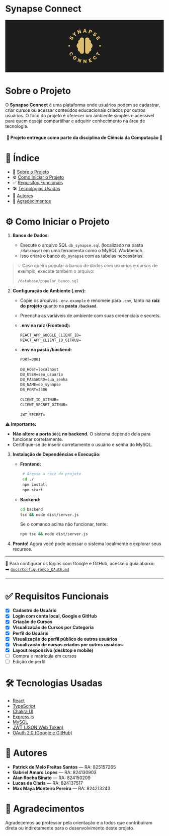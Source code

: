 # Synapse Connect

![Capa do Projeto](./banner.png)

# Sobre o Projeto

O **Synapse Connect** é uma plataforma onde usuários podem se cadastrar, criar cursos ou acessar conteúdos educacionais criados por outros usuários. O foco do projeto é oferecer um ambiente simples e acessível para quem deseja compartilhar e adquirir conhecimento na área de tecnologia.

<h4 align="center"> 
 📌 Projeto entregue como parte da disciplina de Ciência da Computação 📌
</h4>

# 📑 Índice

- 📌 [Sobre o Projeto](#sobre-o-projeto)
- ⚙️ [Como Iniciar o Projeto](#como-iniciar-o-projeto)
- ✅ [Requisitos Funcionais](#requisitos-funcionais)
- 🛠️ [Tecnologias Usadas](#tecnologias-usadas)
- 👥 [Autores](#autores)
- 🙏 [Agradecimentos](#agradecimentos)

# ⚙️ Como Iniciar o Projeto

1. **Banco de Dados:**

   - Execute o arquivo SQL `db_synapse.sql` (localizado na pasta `/database`) em uma ferramenta como o MySQL Workbench.
   - Isso criará o banco `db_synapse` com as tabelas necessárias.

> 💡 Caso queira popular o banco de dados com usuários e cursos de exemplo, execute também o arquivo:
>
> ```bash
> /database/popular_banco.sql
> ```

2. **Configuração de Ambiente (.env):**

   - Copie os arquivos `.env.example` e renomeie para `.env`, tanto na **raiz do projeto** quanto na **pasta `/backend`**.
   - Preencha as variáveis de ambiente com suas credenciais e secrets.

   - **.env na raiz (Frontend):**

     ```env
     REACT_APP_GOOGLE_CLIENT_ID=
     REACT_APP_CLIENT_ID_GITHUB=
     ```

   - **.env na pasta /backend:**

     ```env
     PORT=3001

     DB_HOST=localhost
     DB_USER=seu_usuario
     DB_PASSWORD=sua_senha
     DB_NAME=db_synapse
     DB_PORT=3306

     CLIENT_ID_GITHUB=
     CLIENT_SECRET_GITHUB=

     JWT_SECRET=
     ```

⚠️ **Importante:**
- **Não altere a porta `3001` no backend.** O sistema depende dela para funcionar corretamente.
- Certifique-se de inserir corretamente o usuário e senha do MySQL.

3. **Instalação de Dependências e Execução:**

   - **Frontend:**
     ```bash
      # Acesse a raiz do projeto
      cd ./ 
      npm install
      npm start
     ```

   - **Backend:**
     ```bash
     cd backend
     tsc && node dist/server.js
     ```

     Se o comando acima não funcionar, tente:
     ```bash
     npx tsc && node dist/server.js
     ```

4. **Pronto!** Agora você pode acessar o sistema localmente e explorar seus recursos.

---

🔐 Para configurar os logins com Google e GitHub, acesse o guia abaixo:  
➡️ [`docs/Configurando_OAuth.md`](./docs/Configurando_OAuth.md)

---

# ✅ Requisitos Funcionais 

- [x] **Cadastro de Usuário**
- [x] **Login com conta local, Google e GitHub**
- [x] **Criação de Cursos**
- [x] **Visualização de Cursos por Categoria**
- [x] **Perfil do Usuário**
- [x] **Visualização de perfil público de outros usuários**
- [x] **Visualização de cursos criados por outros usuários**
- [x] **Layout responsivo (desktop e mobile)**
- [ ] Compra e matrícula em cursos
- [ ] Edição de perfil

# 🛠️ Tecnologias Usadas

- [React](https://reactjs.org/)  
- [TypeScript](https://www.typescriptlang.org/)  
- [Chakra UI](https://chakra-ui.com/)  
- [Express.js](https://expressjs.com/)  
- [MySQL](https://www.mysql.com/)  
- [JWT (JSON Web Token)](https://jwt.io/)  
- [OAuth 2.0 (Google e GitHub)](https://oauth.net/2/)

# 👥 Autores

- **Patrick de Melo Freitas Santos** — RA: 825157265  
- **Gabriel Amaro Lopes** — RA: 824130903  
- **Alan Rocha Binato** — RA: 824150209  
- **Lucas de Claris** — RA: 824137517  
- **Max Maya Monteiro Pereira** — RA: 824213243  

# 🙏 Agradecimentos

Agradecemos ao professor pela orientação e a todos que contribuíram direta ou indiretamente para o desenvolvimento deste projeto.
